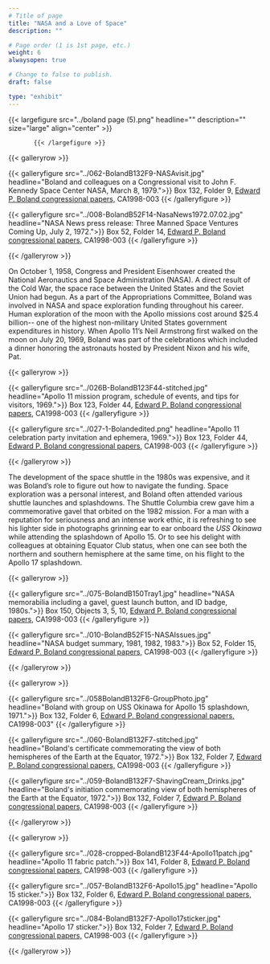```yaml
---
# Title of page
title: "NASA and a Love of Space"
description: ""

# Page order (1 is 1st page, etc.)
weight: 6
alwaysopen: true

# Change to false to publish.
draft: false

type: "exhibit"
---
```


{{< largefigure src="../boland page (5).png"
           headline="" 
           description="" size="large" align="center" >}}
		   
		   {{< /largefigure >}}

{{< galleryrow >}}


{{< galleryfigure src="../062-BolandB132F9-NASAvisit.jpg"
           headline="Boland and colleagues on a Congressional visit to John F. Kennedy Space Center NASA, March 8, 1979.">}} Box 132, Folder 9,  [Edward P. Boland congressional papers,](https://bc-primo.hosted.exlibrisgroup.com/permalink/f/l6ucgu/ALMA-BC21517689060001021) CA1998-003
{{< /galleryfigure >}}

{{< galleryfigure src="../008-BolandB52F14-NasaNews1972.07.02.jpg"
           headline="NASA News press release: Three Manned Space Ventures Coming Up, July 2, 1972.">}} Box 52, Folder 14,  [Edward P. Boland congressional papers,](https://bc-primo.hosted.exlibrisgroup.com/permalink/f/l6ucgu/ALMA-BC21517689060001021) CA1998-003
{{< /galleryfigure >}}


{{< /galleryrow >}}


On October 1, 1958, Congress and President Eisenhower created the National Aeronautics and Space Administration (NASA). A direct result of the Cold War, the space race between the United States and the Soviet Union had begun. As a part of the Appropriations Committee, Boland was involved in NASA and space exploration funding throughout his career. Human exploration of the moon with the Apollo missions cost around $25.4 billion-- one of the highest non-military United States government expenditures in history. When Apollo 11’s Neil Armstrong first walked on the moon on July 20, 1969, Boland was part of the celebrations which included a dinner honoring the astronauts hosted by President Nixon and his wife, Pat. 

{{< galleryrow >}}


{{< galleryfigure src="../026B-BolandB123F44-stitched.jpg"
           headline="Apollo 11 mission program, schedule of events, and tips for visitors, 1969.">}} Box 123, Folder 44,  [Edward P. Boland congressional papers,](https://bc-primo.hosted.exlibrisgroup.com/permalink/f/l6ucgu/ALMA-BC21517689060001021) CA1998-003
{{< /galleryfigure >}}

{{< galleryfigure src="../027-1-Bolandedited.png"
           headline="Apollo 11 celebration party invitation and ephemera, 1969.">}} Box 123, Folder 44,  [Edward P. Boland congressional papers,](https://bc-primo.hosted.exlibrisgroup.com/permalink/f/l6ucgu/ALMA-BC21517689060001021) CA1998-003
{{< /galleryfigure >}}


{{< /galleryrow >}}

The development of the space shuttle in the 1980s was expensive, and it was Boland’s role to figure out how to navigate the funding. Space exploration was a personal interest, and Boland often attended various shuttle launches and splashdowns. The Shuttle Columbia crew gave him a commemorative gavel that orbited on the 1982 mission. For a man with a reputation for seriousness and an intense work ethic, it is refreshing to see his lighter side in photographs grinning ear to ear onboard the *USS Okinawa* while attending the splashdown of Apollo 15. Or to see his delight with colleagues at obtaining Equator Club status, when one can see both the northern and southern hemisphere at the same time, on his flight to the Apollo 17 splashdown.    

{{< galleryrow >}}


{{< galleryfigure src="../075-BolandB150Tray1.jpg"
           headline="NASA memorabilia including a gavel, guest launch button, and ID badge, 1980s.">}} Box 150, Objects 3, 5, 10,  [Edward P. Boland congressional papers,](https://bc-primo.hosted.exlibrisgroup.com/permalink/f/l6ucgu/ALMA-BC21517689060001021) CA1998-003
{{< /galleryfigure >}}

{{< galleryfigure src="../010-BolandB52F15-NASAIssues.jpg"
           headline="NASA budget summary, 1981, 1982, 1983.">}} Box 52, Folder 15,  [Edward P. Boland congressional papers,](https://bc-primo.hosted.exlibrisgroup.com/permalink/f/l6ucgu/ALMA-BC21517689060001021) CA1998-003
{{< /galleryfigure >}}


{{< /galleryrow >}}

{{< galleryrow >}}


{{< galleryfigure src="../058BolandB132F6-GroupPhoto.jpg"
           headline="Boland with group on USS Okinawa for Apollo 15 splashdown, 1971.">}} Box 132, Folder 6,  [Edward P. Boland congressional papers,](https://bc-primo.hosted.exlibrisgroup.com/permalink/f/l6ucgu/ALMA-BC21517689060001021) CA1998-003"
{{< /galleryfigure >}}

{{< galleryfigure src="../060-BolandB132F7-stitched.jpg"
           headline="Boland's certificate commemorating the view of both hemispheres of the Earth at the Equator, 1972.">}} Box 132, Folder 7,  [Edward P. Boland congressional papers,](https://bc-primo.hosted.exlibrisgroup.com/permalink/f/l6ucgu/ALMA-BC21517689060001021) CA1998-003
{{< /galleryfigure >}}

{{< galleryfigure src="../059-BolandB132F7-ShavingCream_Drinks.jpg"
           headline="Boland's initiation commemorating view of both hemispheres of the Earth at the Equator, 1972.">}} Box 132, Folder 7,  [Edward P. Boland congressional papers,](https://bc-primo.hosted.exlibrisgroup.com/permalink/f/l6ucgu/ALMA-BC21517689060001021) CA1998-003
{{< /galleryfigure >}}


{{< /galleryrow >}}

{{< galleryrow >}}


{{< galleryfigure src="../028-cropped-BolandB123F44-Apollo11patch.jpg"
           headline="Apollo 11 fabric patch.">}} Box 141, Folder 8,  [Edward P. Boland congressional papers,](https://bc-primo.hosted.exlibrisgroup.com/permalink/f/l6ucgu/ALMA-BC21517689060001021) CA1998-003
{{< /galleryfigure >}}

{{< galleryfigure src="../057-BolandB132F6-Apollo15.jpg"
           headline="Apollo 15 sticker.">}} Box 132, Folder 6,  [Edward P. Boland congressional papers,](https://bc-primo.hosted.exlibrisgroup.com/permalink/f/l6ucgu/ALMA-BC21517689060001021) CA1998-003
{{< /galleryfigure >}}

{{< galleryfigure src="../084-BolandB132F7-Apollo17sticker.jpg"
           headline="Apollo 17 sticker.">}} Box 132, Folder 7,  [Edward P. Boland congressional papers,](https://bc-primo.hosted.exlibrisgroup.com/permalink/f/l6ucgu/ALMA-BC21517689060001021) CA1998-003
{{< /galleryfigure >}}


{{< /galleryrow >}}